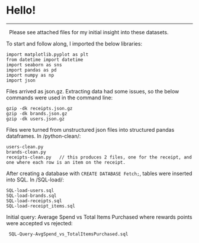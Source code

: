 # Hello!
---
&nbsp;
Please see attached files for my initial insight into these datasets.

To start and follow along, I imported the below libraries:

    import matplotlib.pyplot as plt
    from datetime import datetime
    import seaborn as sns
    import pandas as pd
    import numpy as np
    import json

Files arrived as json.gz. Extracting data had some issues, so the below commands were used in the command line:  

    gzip -dk receipts.json.gz  
    gzip -dk brands.json.gz  
    gzip -dk users.json.gz  

Files were turned from unstructured json files into structured pandas dataframes.
In /python-clean/:

    users-clean.py
    brands-clean.py
    receipts-clean.py   // this produces 2 files, one for the receipt, and one where each row is an item on the receipt.
    
After creating a database with `CREATE DATABASE Fetch;`, tables were inserted into SQL.
In /SQL-load/:

    SQL-load-users.sql
    SQL-load-brands.sql
    SQL-load-receipts.sql
    SQL-load-receipt_items.sql
    
 Initial query: Average Spend vs Total Items Purchased where rewards points were accepted vs rejected:
 
     SQL-Query-AvgSpend_vs_TotalItemsPurchased.sql
